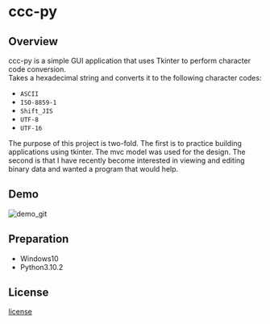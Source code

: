# ccc-py
## Overview
ccc-py is a simple GUI application that uses Tkinter to perform character code conversion.  
Takes a hexadecimal string and converts it to the following character codes:  

+ `ASCII`
+ `ISO-8859-1`
+ `Shift_JIS`
+ `UTF-8`
+ `UTF-16`  

The purpose of this project is two-fold.
The first is to practice building applications using tkinter. The mvc model was used for the design.
The second is that I have recently become interested in viewing and editing binary data and wanted a program that would help.

## Demo
![demo_git](https://user-images.githubusercontent.com/37060429/202862405-3408c134-ae21-4676-be58-c59c476772ab.gif)

## Preparation
+ Windows10
+ Python3.10.2

## License
[license](/LICENSE)
